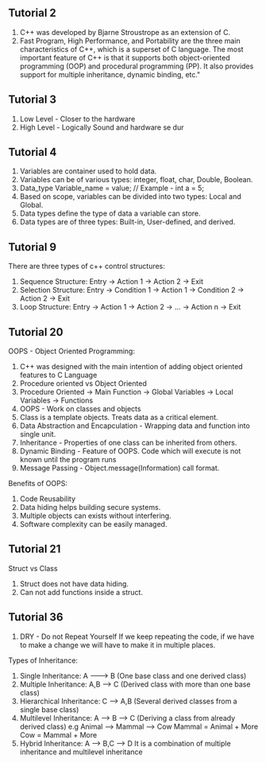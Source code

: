 ## Tutorial 2
1. C++ was developed by Bjarne Stroustrope as an extension of C.
2. Fast Program, High Performance, and Portability are the three main characteristics of C++, which is a superset of C language. The most important feature of C++ is that it supports both object-oriented programming (OOP) and procedural programming (PP). It also provides support for multiple inheritance, dynamic binding, etc."

## Tutorial 3
1. Low Level - Closer to the hardware
2. High Level - Logically Sound and hardware se dur

## Tutorial 4
1. Variables are container used to hold data.
2. Variables can be of various types: integer, float, char, Double, Boolean.
3. Data_type Variable_name = value; // Example - int a = 5;
4. Based on scope, variables can be divided into two types:
Local and Global.
5. Data types define the type of data a variable can store.
6. Data types are of three types: Built-in, User-defined, and derived.

## Tutorial 9
There are three types of c++ control structures:
1. Sequence Structure: Entry -> Action 1 -> Action 2 -> Exit
2. Selection Structure: Entry -> Condition 1 -> Action 1 -> Condition 2 -> Action 2 -> Exit
3. Loop Structure: Entry -> Action 1 -> Action 2 -> ... -> Action n -> Exit

## Tutorial 20
OOPS - Object Oriented Programming:
1. C++ was designed with the main intention of adding object oriented features to C Language
2. Procedure oriented vs Object Oriented
3. Procedure Oriented -> Main Function -> Global Variables -> Local Variables -> Functions
4. OOPS - Work on classes and objects
5. Class is a template objects. Treats data as a critical element.
6. Data Abstraction and Encapculation - Wrapping data and function into single unit.
7. Inheritance - Properties of one class can be inherited from others.
8. Dynamic Binding - Feature of OOPS. Code which will execute is not known until the program runs
9. Message Passing - Object.message(Information) call format.

Benefits of OOPS:
1. Code Reusability
2. Data hiding helps building secure systems.
3. Multiple objects can exists without interfering.
4. Software complexity can be easily managed.

## Tutorial 21
Struct vs Class
1. Struct does not have data hiding.
2. Can not add functions inside a struct.

## Tutorial 36
1. DRY - Do not Repeat Yourself
If we keep repeating the code, if we have to make a change we will have to make it in multiple places.

Types of Inheritance:
1. Single Inheritance: A ---> B (One base class and one derived class)
2. Multiple Inheritance: A,B --> C (Derived class with more than one base class)
3. Hierarchical Inheritance: C --> A,B (Several derived classes from a single base class)
4. Multilevel Inheritance: A --> B --> C (Deriving a class from already derived class)
e.g Animal --> Mammal --> Cow
    Mammal = Animal + More
    Cow = Mammal + More
5. Hybrid Inheritance: A --> B,C --> D
It is a combination of multiple inheritance and multilevel inheritance
